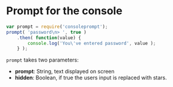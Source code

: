 # Prompt for the console


```javascript
var prompt = require('consoleprompt');
prompt( 'password\n> ', true )
	.then( function(value) {
		console.log('You\'ve entered password', value );
	} );
```

`prompt` takes two parameters:

* **prompt**: String, text displayed on screen
* **hidden**: Boolean, if true the users input is replaced with stars.